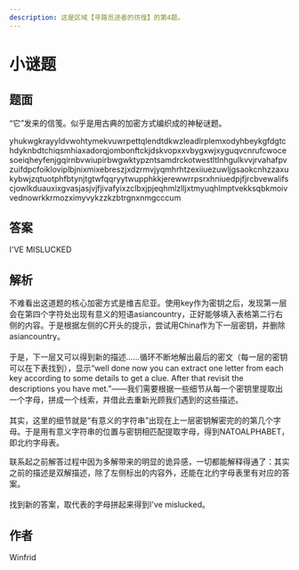 ```yaml
---
description: 这是区域【寻路觅途者的彷徨】的第4题。
---
```


# 小谜题

## 题面

“它”发来的信笺。似乎是用古典的加密方式编织成的神秘谜题。

yhukwgkrayyldvwohtymekvuwrpettqlendtdkwzleadlrplemxodyhbeykgfdgtchdyknbdtchiqsmhiaxadorqjombonftckjdskvopxxvbygxwjxyguqvcnrufcwocesoeiqheyfenjgqirnbvwiupirbwgwktypzntsamdrckotwestltlnhgulkvvjrvahafpvzuifdpcfoikloviplbjnixmixebreszjxdzrmvjyqmhrhtzexiiuezuwljgsaokcnhzzaxukybwjzqtuotphfbtynjtgtwfqqryytwupphkkjerewwrrpsrxhniuedpjfjrcbvewalifscjowlkduauxixgvasjasjvjfjivafyixzclbxjpjeqhmlzlljxtmyuqhlmptvekksqbkmoivvednowrkkrmozximyvykzzkzbtrgnxnmgcccum

[//]: # (<table><thead><tr><th width="158">key</th><th>←从这里开始</th></tr></thead><tbody><tr><td>C_ _ _ _</td><td>&#40; _ _ _ _ _   _ _ _ _ _ _ _ &#41;</td></tr><tr><td>M _ _ _ _</td><td>&#40; _ _ _ _   _ _ _ _   _ _ _ _ _ _ _   _ _   _ _ _   _ _ _ _ _ _   _ _ _ _' _   _ _ _ _  _ _ _ _ &#41;</td></tr><tr><td>A _ _ _ _   _ _</td><td>&#40; _ _ _ _' _   _ _ _ _ _ _ _   _ _ _ _   _ _ _ _   _ _ _   _ _ _ _ _ _ _   _ _ _   _ _ _ _   _ _   _ _ _ _ _ _ &#41;</td></tr><tr><td>B _ _</td><td>&#40; _ _ _   _ _   _ _ _ _   _ _ _ _ _ _ _ _ _ _   _ _   _ _ _   _ _ _ _   _ _ _ _ _ _ _ _, _ _ _. &#41;</td></tr><tr><td>C _ _ _ _ _ _ _</td><td>&#40; _ _ _ _ _ _   _ _ _ _ _   _ _   _ _ _ _ &#41;</td></tr><tr><td>V _ _ _ _</td><td>&#40; _ _ _ _ _ _ _ _ _   _ _   _ _ _ _ _ _ _ - _ _ _ _ _ _ &#41;</td></tr><tr><td>P_ _ _ _</td><td>&#40; _ _ _ _ _ _ _   _ _ _ _   _ _   _   _ _ _ _ _ _ _   _ _ _ _   _ _ _   _ _ _ _   _ _ _ _ _ _ _ _ _   _ _ _ _ _   _ _ _ _ _ _ _ _   _ _ _ _ _ &#41;</td></tr><tr><td>D _ _ _ _ _ _ _ _</td><td>&#40; _ _ _ _   _ _ _ _ _ _ _ _ _ _   _ _ _   _ _ _ _   _ _   _ _ _ _ _ _ _ _ _ _ _   _ _ _ _ _ _ _ _ _ _ _ _ &#41;</td></tr><tr><td>M _ _ _ _ _</td><td>&#40; _ _ _ _ _   _ _ _ _ _ &#41;</td></tr><tr><td>b _ _ _</td><td>&#40; _ _ _ _   _ _   "_ _" &#41;</td></tr><tr><td>Z _ _ _ _ _ _ _</td><td>&#40; _ _ _ _   _ _ _ _   _ _ _ _ _ _   _ _   _ _ _ _ _ _ _ _ _ &#41;</td></tr><tr><td>m _ _ _ _</td><td>&#40; _ _ _ _ _   _ _ _ _ &#41;</td></tr></tbody></table>)

## 答案

I'VE MISLUCKED

## 解析

不难看出这道题的核心加密方式是维吉尼亚。使用key作为密钥之后，发现第一层会在第四个字符处出现有意义的短语asiancountry，正好能够填入表格第二行右侧的内容。于是根据左侧的C开头的提示，尝试用China作为下一层密钥，并删除asiancountry。\
\
于是，下一层又可以得到新的描述……循环不断地解出最后的密文（每一层的密钥可以在下表找到），显示“well done now you can extract
one letter from each key according to some details to get a clue. After that revisit the descriptions you have
met.”——我们需要根据一些细节从每一个密钥里提取出一个字母，拼成一个线索，并借此去重新光顾我们遇到的这些描述。\
\
其实，这里的细节就是“有意义的字符串”出现在上一层密钥解密完的的第几个字母。于是用有意义字符串的位置与密钥相匹配提取字母，得到NATOALPHABET，即北约字母表。

[//]: # (<figure><img src="https://statics.pku1.miaomiaomiao.com.cn/static/files/37bc9cf66ad14b4a8e95d8c4ed1cf15a.jpg" alt=""><figcaption></figcaption></figure>)

联系起之前解答过程中因为多解带来的明显的诡异感，一切都能解释得通了：其实之前的描述是双解描述，除了左侧标出的内容外，还能在北约字母表里有对应的答案。\
\
找到新的答案，取代表的字母拼起来得到I've mislucked。

## 作者

Winfrid
